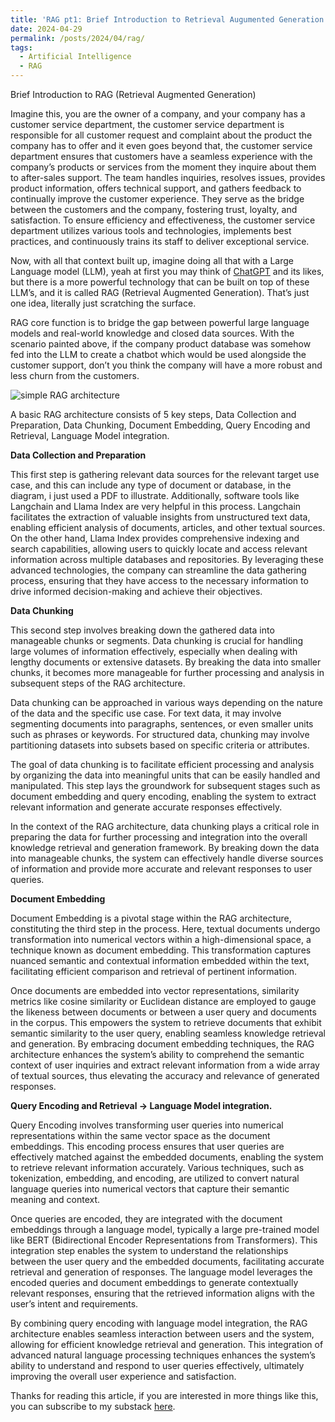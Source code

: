 ```yaml
---
title: 'RAG pt1: Brief Introduction to Retrieval Augumented Generation'
date: 2024-04-29
permalink: /posts/2024/04/rag/
tags:
  - Artificial Intelligence
  - RAG
---
```


Brief Introduction to RAG (Retrieval Augmented Generation)

Imagine this, you are the owner of a company, and your company has a customer service department, the customer service department is responsible for all customer request and complaint about the product the company has to offer and it even goes beyond that, the customer service department ensures that customers have a seamless experience with the company’s products or services from the moment they inquire about them to after-sales support. The team handles inquiries, resolves issues, provides product information, offers technical support, and gathers feedback to continually improve the customer experience. They serve as the bridge between the customers and the company, fostering trust, loyalty, and satisfaction. To ensure efficiency and effectiveness, the customer service department utilizes various tools and technologies, implements best practices, and continuously trains its staff to deliver exceptional service.

Now, with all that context built up, imagine doing all that with a Large Language model (LLM), yeah at first you may think of [ChatGPT](http://chat.openai.com) and its likes, but there is a more powerful technology that can be built on top of these LLM’s, and it is called RAG (Retrieval Augmented Generation). That’s just one idea, literally just scratching the surface.

RAG core function is to bridge the gap between powerful large language models and real-world knowledge and closed data sources. With the scenario painted above, if the company product database was somehow fed into the LLM to create a chatbot which would be used alongside the customer support, don’t you think the company will have a more robust and less churn from the customers.

![simple RAG architecture](https://cdn-images-1.medium.com/max/2912/0*34H3mT1V6oEo_ShT.png)

A basic RAG architecture consists of 5 key steps, Data Collection and Preparation, Data Chunking, Document Embedding, Query Encoding and Retrieval, Language Model integration.

**Data Collection and Preparation**

This first step is gathering relevant data sources for the relevant target use case, and this can include any type of document or database, in the diagram, i just used a PDF to illustrate. Additionally, software tools like Langchain and Llama Index are very helpful in this process. Langchain facilitates the extraction of valuable insights from unstructured text data, enabling efficient analysis of documents, articles, and other textual sources. On the other hand, Llama Index provides comprehensive indexing and search capabilities, allowing users to quickly locate and access relevant information across multiple databases and repositories. By leveraging these advanced technologies, the company can streamline the data gathering process, ensuring that they have access to the necessary information to drive informed decision-making and achieve their objectives.

**Data Chunking**

This second step involves breaking down the gathered data into manageable chunks or segments. Data chunking is crucial for handling large volumes of information effectively, especially when dealing with lengthy documents or extensive datasets. By breaking the data into smaller chunks, it becomes more manageable for further processing and analysis in subsequent steps of the RAG architecture.

Data chunking can be approached in various ways depending on the nature of the data and the specific use case. For text data, it may involve segmenting documents into paragraphs, sentences, or even smaller units such as phrases or keywords. For structured data, chunking may involve partitioning datasets into subsets based on specific criteria or attributes.

The goal of data chunking is to facilitate efficient processing and analysis by organizing the data into meaningful units that can be easily handled and manipulated. This step lays the groundwork for subsequent stages such as document embedding and query encoding, enabling the system to extract relevant information and generate accurate responses effectively.

In the context of the RAG architecture, data chunking plays a critical role in preparing the data for further processing and integration into the overall knowledge retrieval and generation framework. By breaking down the data into manageable chunks, the system can effectively handle diverse sources of information and provide more accurate and relevant responses to user queries.

**Document Embedding**

Document Embedding is a pivotal stage within the RAG architecture, constituting the third step in the process. Here, textual documents undergo transformation into numerical vectors within a high-dimensional space, a technique known as document embedding. This transformation captures nuanced semantic and contextual information embedded within the text, facilitating efficient comparison and retrieval of pertinent information.

Once documents are embedded into vector representations, similarity metrics like cosine similarity or Euclidean distance are employed to gauge the likeness between documents or between a user query and documents in the corpus. This empowers the system to retrieve documents that exhibit semantic similarity to the user query, enabling seamless knowledge retrieval and generation. By embracing document embedding techniques, the RAG architecture enhances the system’s ability to comprehend the semantic context of user inquiries and extract relevant information from a wide array of textual sources, thus elevating the accuracy and relevance of generated responses.

**Query Encoding and Retrieval → Language Model integration.**

Query Encoding involves transforming user queries into numerical representations within the same vector space as the document embeddings. This encoding process ensures that user queries are effectively matched against the embedded documents, enabling the system to retrieve relevant information accurately. Various techniques, such as tokenization, embedding, and encoding, are utilized to convert natural language queries into numerical vectors that capture their semantic meaning and context.

Once queries are encoded, they are integrated with the document embeddings through a language model, typically a large pre-trained model like BERT (Bidirectional Encoder Representations from Transformers). This integration step enables the system to understand the relationships between the user query and the embedded documents, facilitating accurate retrieval and generation of responses. The language model leverages the encoded queries and document embeddings to generate contextually relevant responses, ensuring that the retrieved information aligns with the user’s intent and requirements.

By combining query encoding with language model integration, the RAG architecture enables seamless interaction between users and the system, allowing for efficient knowledge retrieval and generation. This integration of advanced natural language processing techniques enhances the system’s ability to understand and respond to user queries effectively, ultimately improving the overall user experience and satisfaction.

Thanks for reading this article, if you are interested in more things like this, you can subscribe to my substack [here](https://ncep.substack.com/).